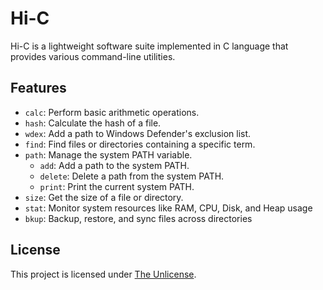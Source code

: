# Hi-C

Hi-C is a lightweight software suite implemented in C language that provides various command-line utilities.

## Features

- `calc`: Perform basic arithmetic operations.
- `hash`: Calculate the hash of a file.
- `wdex`: Add a path to Windows Defender's exclusion list.
- `find`: Find files or directories containing a specific term.
- `path`: Manage the system PATH variable.
  - `add`: Add a path to the system PATH.
  - `delete`: Delete a path from the system PATH.
  - `print`: Print the current system PATH.
- `size`: Get the size of a file or directory.
- `stat`: Monitor system resources like RAM, CPU, Disk, and Heap usage
- `bkup`: Backup, restore, and sync files across directories

## License

This project is licensed under [The Unlicense](https://unlicense.org/).

